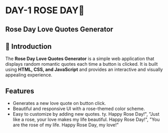 # DAY-1 ROSE DAY🌹

## Rose Day Love Quotes Generator

## 🌹 Introduction
The **Rose Day Love Quotes Generator** is a simple web application that displays random romantic quotes each time a button is clicked. It is built using **HTML, CSS, and JavaScript** and provides an interactive and visually appealing experience.

##  Features
- Generates a new love quote on button click.
- Beautiful and responsive UI with a rose-themed color scheme.
- Easy to customize by adding new quotes.
ty. Happy Rose Day!",
    "Just like a rose, your love makes my life beautiful. Happy Rose Day!",
    "You are the rose of my life. Happy Rose Day, my love!"

